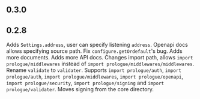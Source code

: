 ## 0.3.0

## 0.2.8

Adds `Settings.address`, user can specify listening `address`.
Openapi docs allows specifying source path.
Fix `configure.getOrdefault`'s bug.
Adds more documents.
Adds more API docs.
Changes import path, allows `import prologue/middlewares` instead of 
`import prologue/middlewares/middlewares`. Rename `validate` to `validater`. Supports `import prologue/auth`, `import prologue/auth`, `import prologue/middlewares`, `import prologue/openapi`, `import prologue/security`, 
`import prologue/signing` and `import prologue/validater`.
Moves signing from the core directory.